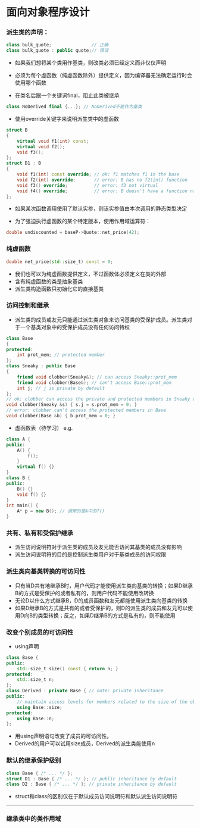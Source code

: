 # 面向对象程序设计

### 派生类的声明：
```cpp
class bulk_quote;               // 正确
class bulk_quote : public quote;// 错误
```

- 如果我们想将某个类用作基类，则改类必须已经定义而非仅仅声明
- 必须为每个虚函数（纯虚函数除外）提供定义，因为编译器无法确定运行时会使用哪个函数

- 在类名后跟一个关键词final，阻止此类被继承
```cpp
class NoDerived final {...}; // NoDerived不能作为基类
```

- 使用override关键字来说明派生类中的虚函数
```cpp
struct B 
{
    virtual void f1(int) const;
    virtual void f2();
    void f3();
};
struct D1 : B
{
    void f1(int) const override; // ok: f1 matches f1 in the base
    void f2(int) override;       // error: B has no f2(int) function
    void f3() override;          // error: f3 not virtual
    void f4() override;          // error: B doesn't have a function named f4
};
```

- 如果某次函数调用使用了默认实参，则该实参值由本次调用的静态类型决定

- 为了强迫执行虚函数的某个特定版本，使用作用域运算符：
```cpp
double undiscounted = baseP->Quote::net_price(42);
```

### 纯虚函数
```cpp
double net_price(std::size_t) const = 0;
```

- 我们也可以为纯虚函数提供定义，不过函数体必须定义在类的外部
- 含有纯虚函数的类是抽象基类
- 派生类构造函数只初始化它的直接基类

### 访问控制和继承

- 派生类的成员或友元只能通过派生类对象来访问基类的受保护成员。派生类对于一个基类对象中的受保护成员没有任何访问特权
```cpp
class Base 
{
protected:
    int prot_mem; // protected member
};
class Sneaky : public Base 
{
    friend void clobber(Sneaky&); // can access Sneaky::prot_mem
    friend void clobber(Base&); // can't access Base::prot_mem
    int j; // j is private by default
};
// ok: clobber can access the private and protected members in Sneaky objects
void clobber(Sneaky &s) { s.j = s.prot_mem = 0; }
// error: clobber can't access the protected members in Base
void clobber(Base &b) { b.prot_mem = 0; }
```

- 虚函数表（待学习）
e.g.
```cpp
class A {
public:
    A() {
        f();
    }
    virtual f() {}
}
class B {
public:
    B() {}
    void f() {}
}
int main() {
    A* p = new B(); // 调用的是A中的f()
}
```

### 共有、私有和受保护继承

- 派生访问说明符对于派生类的成员及友元能否访问其基类的成员没有影响
- 派生访问说明符的目的是控制派生类用户对于基类成员的访问权限

### 派生类向基类转换的可访问性
- 只有当D共有地继承B时，用户代码才能使用派生类向基类的转换；如果D继承B的方式是受保护的或者私有的，则用户代码不能使用改转换
- 无论D以什么方式继承B，D的成员函数和友元都能使用派生类向基类的转换
- 如果D继承B的方式是共有的或者受保护的，则D的派生类的成员和友元可以使用D向B的类型转换；反之，如果D继承B的方式是私有的，则不能使用

### 改变个别成员的可访问性
- using声明

```cpp
class Base {
public:
    std::size_t size() const { return n; }
protected:
    std::size_t n;
};
class Derived : private Base { // note: private inheritance
public:
    // maintain access levels for members related to the size of the object
    using Base::size;
protected:
    using Base::n;
};
```
- 用using声明语句改变了成员的可访问性。
- Derived的用户可以试用size成员，Derived的派生类能使用n

### 默认的继承保护级别
```cpp
class Base { /* ... */ };
struct D1 : Base { /* ... */ }; // public inheritance by default
class D2 : Base { /* ... */ }; // private inheritance by default
```

- struct和class的区别仅在于默认成员访问说明符和默认派生访问说明符

---

### 继承类中的类作用域

